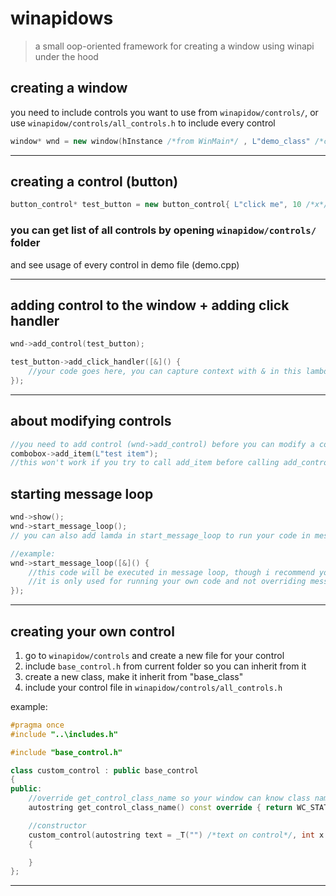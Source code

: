 # winapidows
>a small oop-oriented framework for creating a window using winapi under the hood 

## creating a window

you need to include controls you want to use from `winapidow/controls/`, or use `winapidow/controls/all_controls.h` to include every control

```cpp
window* wnd = new window(hInstance /*from WinMain*/ , L"demo_class" /*class name*/, L"demo" /*title name*/, 640 /*width*/, 480 /*height*/, WS_OVERLAPPED | WS_CAPTION | WS_SYSMENU | WS_MINIMIZEBOX /*style, defaults to WS_OVERLAPPEDWINDOW*/, nullptr /*parent window*/, (HBRUSH)(COLOR_WINDOW + 1) /*background color*/, LoadIcon(0, IDI_APPLICATION) /*icon*/);
```
***

## creating a control (button)

```cpp
button_control* test_button = new button_control{ L"click me", 10 /*x*/, 40 /*y*/, 140 /*w*/, 20 /*h*/ };
```

### you can get list of all controls by opening `winapidow/controls/` folder
and see usage of every control in demo file (demo.cpp)

***

## adding control to the window + adding click handler

```cpp
wnd->add_control(test_button);

test_button->add_click_handler([&]() {
    //your code goes here, you can capture context with & in this lambda since it uses std::function instead of function pointer under the hood
});
```
***

## about modifying controls
```cpp
//you need to add control (wnd->add_control) before you can modify a control 
combobox->add_item(L"test item");
//this won't work if you try to call add_item before calling add_control, because control handle is not created yet
```

## starting message loop

```cpp
wnd->show();
wnd->start_message_loop();
// you can also add lamda in start_message_loop to run your code in message loop

//example: 
wnd->start_message_loop([&]() {
    //this code will be executed in message loop, though i recommend you to create a separate thread for your own code
    //it is only used for running your own code and not overriding message handler 
});
```
***

## creating your own control

1. go to `winapidow/controls` and create a new file for your control
2. include `base_control.h` from current folder so you can inherit from it 
3. create a new class, make it inherit from "base_class"
4. include your control file in `winapidow/controls/all_controls.h`

example:

```cpp
#pragma once
#include "..\includes.h"

#include "base_control.h"

class custom_control : public base_control
{
public:
    //override get_control_class_name so your window can know class name when calling CreateWindow
    autostring get_control_class_name() const override { return WC_STATIC; }

    //constructor
    custom_control(autostring text = _T("") /*text on control*/, int x = 0, int y = 0, int w = 0, int h = 0, DWORD style = WS_CHILD | WS_VISIBLE /*customize style*/) : base_control(text /*remove text constructor and set this field to "" by default if you don't need any text on control*/, x, y, w, h, style)
    {

    }
};
```
***
